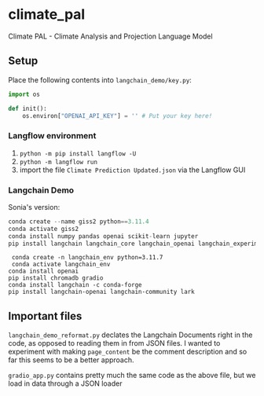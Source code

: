 # climate_pal
Climate PAL - Climate Analysis and Projection Language Model

## Setup

Place the following contents into `langchain_demo/key.py`:

```python
import os

def init():
    os.environ["OPENAI_API_KEY"] = '' # Put your key here!
```

### Langflow environment
1. ```python -m pip install langflow -U```
2. ```python -m langflow run```
3. import the file ```Climate Prediction Updated.json``` via the Langflow GUI


### Langchain Demo

Sonia's version:
```python
conda create --name giss2 python==3.11.4
conda activate giss2
conda install numpy pandas openai scikit-learn jupyter
pip install langchain langchain_core langchain_openai langchain_experimental openpyxl
```

``` conda create -n langchain_env python=3.11.7```<!-- I added this assuming you want to install the packages in the conda environment -->    
``` conda activate langchain_env```    
```conda install openai```  
```pip install chromadb gradio```  
```conda install langchain -c conda-forge```  
```pip install langchain-openai langchain-community lark```

## Important files

```langchain_demo_reformat.py``` declates the Langchain Documents right in the code, as opposed to reading them in from JSON files. I wanted to experiment with making ```page_content``` be the comment description and so far this seems to be a better approach. 

```gradio_app.py``` contains pretty much the same code as the above file, but we load in data through a JSON loader


